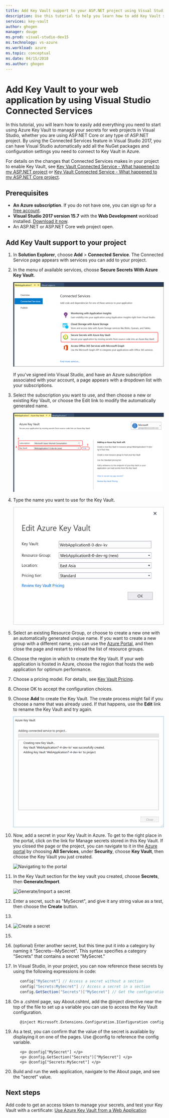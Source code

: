 ```yaml
---
title: Add Key Vault support to your ASP.NET project using Visual Studio | Microsoft Docs
description: Use this tutorial to help you learn how to add Key Vault support to an ASP.NET or ASP.NET Core web application.
services: key-vault
author: ghogen
manager: douge
ms.prod: visual-studio-dev15
ms.technology: vs-azure
ms.workload: azure
ms.topic: conceptual
ms.date: 04/15/2018
ms.author: ghogen
---
```

# Add Key Vault to your web application by using Visual Studio Connected Services

In this tutorial, you will learn how to easily add everything you need to start using Azure Key Vault to manage your secrets for web projects in Visual Studio, whether you are using ASP.NET Core or any type of ASP.NET project. By using the Connected Services feature in Visual Studio 2017, you can have Visual Studio automatically add all the NuGet packages and configuration settings you need to connect to Key Vault in Azure. 

For details on the changes that Connected Services makes in your project to enable Key Vault, see [Key Vault Connected Service - What happened to my ASP.NET project]() or [Key Vault Connected Service - What happened to my ASP.NET Core project]().

## Prerequisites

- **An Azure subscription**. If you do not have one, you can sign up for a [free account](https://azure.microsoft.com/pricing/free-trial/).
- **Visual Studio 2017 version 15.7** with the **Web Development** workload installed. [Download it now](https://aka.ms/vsdownload).
- An ASP.NET or ASP.NET Core web project open.

## Add Key Vault support to your project

1. In **Solution Explorer**, choose **Add** > **Connected Service**.
   The Connected Service page appears with services you can add to your project.
1. In the menu of available services, choose **Secure Secrets With Azure Key Vault**.

   ![Choose "Secure Secrets With Azure Key Vault"](media/vs-key-vault-add-connected-service/KeyVaultConnectedService1.PNG)

   If you've signed into Visual Studio, and have an Azure subscription associated with your account, a page appears with a dropdown list with your subscriptions.
1. Select the subscription you want to use, and then choose a new or existing Key Vault, or choose the Edit link to modify the automatically generated name.

   ![Select your subscription](media/vs-key-vault-add-connected-service/KeyVaultConnectedService3.PNG)

1. Type the name you want to use for the Key Vault.

   ![Rename the Key Vault and choose a resource group](media/vs-key-vault-add-connected-service/KeyVaultConnectedService-Edit.PNG)

1. Select an existing Resource Group, or choose to create a new one with an automatically generated unqiue name.  If you want to create a new group with a different name, you can use the [Azure Portal](https://portal.azure.com), and then close the page and restart to reload the list of resource groups.
1. Choose the region in which to create the Key Vault. If your web application is hosted in Azure, choose the region that hosts the web application for optimum performance.
1. Choose a pricing model. For details, see [Key Vault Pricing](https://azure.microsoft.com/pricing/details/key-vault/).
1. Choose OK to accept the configuration choices.
1. Choose **Add** to create the Key Vault. The create process might fail if you choose a name that was already used.  If that happens, use the **Edit** link to rename the Key Vault and try again.

   ![Adding connected service to project](media/vs-key-vault-add-connected-service/KeyVaultConnectedService4.PNG)

1. Now, add a secret in your Key Vault in Azure. To get to the right place in the portal, click on the link for Manage secrets stored in this Key Vault. If you closed the page or the project, you can navigate to it in the [Azure portal](https://portal.azure.com) by choosing **All Services**, under **Security**, choose **Key Vault**, then choose the Key Vault you just created.

   ![Navigating to the portal](media/manage-secrets-mvlink.jpg)

1. In the Key Vault section for the key vault you created, choose **Secrets**, then **Generate/Import**.

   ![Generate/Import a secret](media/generate-import-secret.jpg)

1. Enter a secret, such as "MySecret", and give it any string value as a test, then choose the **Create** button.
2. 
3. ![Create a secret](media/create-a-secret.jpg)
4. 
5. (optional) Enter another secret, but this time put it into a category by naming it "Secrets--MySecret". This syntax specifies a category "Secrets" that contains a secret "MySecret."
6. In Visual Studio, in your project, you can now reference these secrets by using the following expressions in code:
 
   ```csharp
      config["MySecret"] // Access a secret without a section
      config["Secrets:MySecret"] // Access a secret in a section
      config.GetSection("Secrets")["MySecret"] // Get the configuration section and access a secret in it.
   ```

1. On a .cshtml page, say About.cshtml, add the @inject directive near the top of the file to set up a variable you can use to access the Key Vault configuration.

   ```cshtml
      @inject Microsoft.Extensions.Configuration.IConfiguration config
   ```

1. As a test, you can confirm that the value of the secret is available by displaying it on one of the pages. Use @config to reference the config variable.
 
   ```cshtml
      <p> @config["MySecret"] </p>
      <p> @config.GetSection("Secrets")["MySecret"] </p>
      <p> @config["Secrets:MySecret"] </p>
   ```

1. Build and run the web application, navigate to the About page, and see the "secret" value.

## Next steps

Add code to get an access token to manage your secrets, and test your Key Vault with a certificate: [Use Azure Key Vault from a Web Application](/azure/key-vault/key-vault-use-from-web-application#gettoken)
